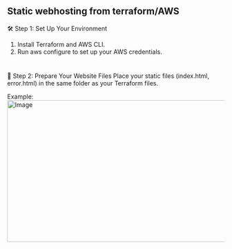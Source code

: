 ## Static webhosting from terraform/AWS

🛠️ Step 1: Set Up Your Environment
1. Install Terraform and AWS CLI.
2. Run aws configure to set up your AWS credentials. 
#
📁 Step 2: Prepare Your Website Files
Place your static files (index.html, error.html) in the same folder as your Terraform files.

Example:
<img width="856" height="329" alt="Image" src="https://github.com/user-attachments/assets/86fdddcd-0174-4608-8574-1ae0d5e5f8e2" />
